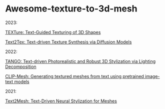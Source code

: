 # Awesome-texture-to-3d-mesh

2023:

[TEXTure: Text-Guided Texturing of 3D Shapes](https://arxiv.org/abs/2302.01721)

[Text2Tex: Text-driven Texture Synthesis via Diffusion Models](https://arxiv.org/abs/2303.11396)

2022:

[TANGO: Text-driven Photorealistic and Robust 3D Stylization via Lighting Decomposition](https://arxiv.org/abs/2210.11277)

[CLIP-Mesh: Generating textured meshes from text using pretrained image-text models](https://arxiv.org/abs/2203.13333)

2021:

[Text2Mesh: Text-Driven Neural Stylization for Meshes](https://arxiv.org/abs/2112.03221)
